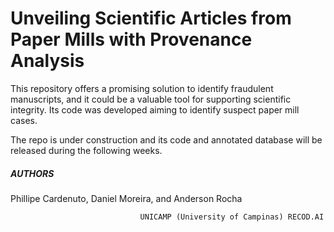 # Unveiling Scientific Articles from Paper Mills with Provenance Analysis

This repository offers a promising solution to identify fraudulent manuscripts, and it could be a valuable tool for supporting scientific integrity. Its code was developed aiming to identify suspect paper mill cases.

The repo is under construction and its code and annotated database will be released during the following weeks.



##### AUTHORS

Phillipe Cardenuto, Daniel Moreira, and Anderson Rocha

```
		                     UNICAMP (University of Campinas) RECOD.AI
```
